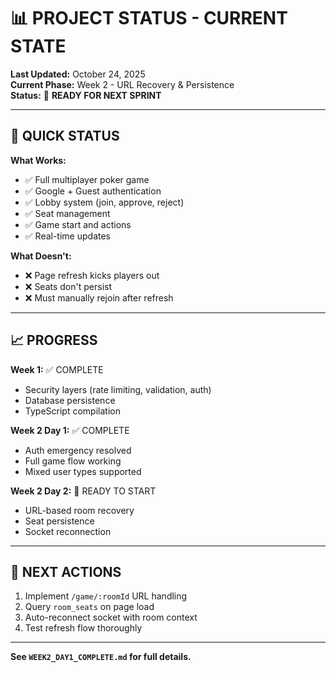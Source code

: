 # 📊 PROJECT STATUS - CURRENT STATE

**Last Updated:** October 24, 2025  
**Current Phase:** Week 2 - URL Recovery & Persistence  
**Status:** 🎯 **READY FOR NEXT SPRINT**

---

## 🎯 QUICK STATUS

**What Works:**
- ✅ Full multiplayer poker game
- ✅ Google + Guest authentication
- ✅ Lobby system (join, approve, reject)
- ✅ Seat management
- ✅ Game start and actions
- ✅ Real-time updates

**What Doesn't:**
- ❌ Page refresh kicks players out
- ❌ Seats don't persist
- ❌ Must manually rejoin after refresh

---

## 📈 PROGRESS

**Week 1:** ✅ COMPLETE
- Security layers (rate limiting, validation, auth)
- Database persistence
- TypeScript compilation

**Week 2 Day 1:** ✅ COMPLETE  
- Auth emergency resolved
- Full game flow working
- Mixed user types supported

**Week 2 Day 2:** 🎯 READY TO START
- URL-based room recovery
- Seat persistence
- Socket reconnection

---

## 🚀 NEXT ACTIONS

1. Implement `/game/:roomId` URL handling
2. Query `room_seats` on page load
3. Auto-reconnect socket with room context
4. Test refresh flow thoroughly

---

**See `WEEK2_DAY1_COMPLETE.md` for full details.**

